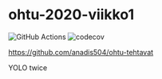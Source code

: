 # ohtu-2020-viikko1

![GitHub Actions](https://github.com/anadis504/ohtu-2020-viikko1//workflows/Java%20CI%20with%20Gradle/badge.svg)
![codecov](https://codecov.io/gh/anadis504/ohtu-2020-viikko1/branch/main/graph/badge.svg?token=XOT3JVK1W9)

https://github.com/anadis504/ohtu-tehtavat

YOLO twice